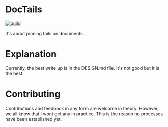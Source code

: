 # DocTails

![build](https://travis-ci.org/HermannDppes/doctails.svg?branch=master)

It's about pinning tails on documents.

# Explanation

Currently, the best write up is in the DESIGN.md file.
It's not good but it is the best.

# Contributing

Contributions and feedback in any form are welcome in theory.
However, we all know that I wont get any in practice.
This is the reason no processes have been established yet.
